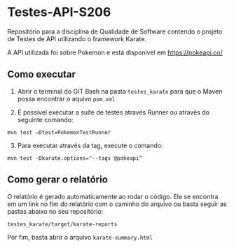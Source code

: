 # Testes-API-S206
Repositório para a disciplina de Qualidade de Software contendo o projeto de Testes de API utilizando o framework Karate.

A API utilizada foi sobre Pokemon e está disponível em https://pokeapi.co/

## Como executar

1. Abrir o terminal do GIT Bash na pasta `testes_karate` para que o Maven possa encontrar o aquivo `pom.xml`

2. É possível executar a suíte de testes através Runner ou através do seguinte comando: 
```
mvn test –Dtest=PokemonTestRunner
```

3. Para executar através da tag, execute o comando:
```
mvn test -Dkarate.options="--tags @pokeapi”
```

## Como gerar o relatório
O relatório é gerado automaticamente ao rodar o código. Ele se encontra em um link no fim do relatório com o caminho do arquivo ou basta seguir as pastas abaixo no seu repositório:
```
testes_karate/target/karate-reports
```

Por fim, basta abrir o arquivo `karate-summary.html`
